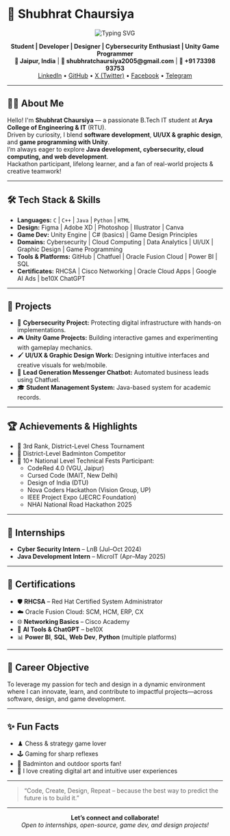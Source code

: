 # 💫 Shubhrat Chaursiya

<p align="center">
  <img src="https://readme-typing-svg.demolab.com?font=Fira+Code&weight=700&size=28&pause=1000&color=3F62D6&center=true&vCenter=true&width=480&lines=Aspiring+Software+Developer;UI%2FUX+%26+Graphic+Designer;Cybersecurity+%26+Java+Enthusiast;Unity+Game+Programmer;Always+Learning+%F0%9F%92%AB" alt="Typing SVG" />
</p>

<p align="center">
  <b>Student | Developer | Designer | Cybersecurity Enthusiast | Unity Game Programmer</b><br>
  <b>📍 Jaipur, India</b> | <b>📧 shubhratchaursiya2005@gmail.com</b> | <b>📱 +91 73398 93753</b><br>
  <a href="https://www.linkedin.com/in/shubhrat-chaursiya-819672354/">LinkedIn</a> •
  <a href="https://github.com/shubhratchaursiya">GitHub</a> •
  <a href="https://x.com/shubhrat_0829">X (Twitter)</a> •
  <a href="https://www.facebook.com/profile.php?id=100081059697888">Facebook</a> •
  <a href="https://t.me/shubhrat_0829">Telegram</a>
</p>

---

## 🙋‍♂️ About Me

Hello! I'm **Shubhrat Chaursiya** — a passionate B.Tech IT student at **Arya College of Engineering & IT** (RTU).  
Driven by curiosity, I blend **software development**, **UI/UX & graphic design**, and **game programming with Unity**.  
I’m always eager to explore **Java development, cybersecurity, cloud computing, and web development**.  
Hackathon participant, lifelong learner, and a fan of real-world projects & creative teamwork!

---

## 🛠️ Tech Stack & Skills

- **Languages:** `C` | `C++` | `Java` | `Python` | `HTML`
- **Design:** Figma | Adobe XD | Photoshop | Illustrator | Canva
- **Game Dev:** Unity Engine | C# (basics) | Game Design Principles
- **Domains:** Cybersecurity | Cloud Computing | Data Analytics | UI/UX | Graphic Design | Game Programming
- **Tools & Platforms:** GitHub | Chatfuel | Oracle Fusion Cloud | Power BI | SQL
- **Certificates:** RHCSA | Cisco Networking | Oracle Cloud Apps | Google AI Ads | be10X ChatGPT

---

## 💼 Projects

- 🔐 **Cybersecurity Project:** Protecting digital infrastructure with hands-on implementations.
- 🎮 **Unity Game Projects:** Building interactive games and experimenting with gameplay mechanics.
- 🖌️ **UI/UX & Graphic Design Work:** Designing intuitive interfaces and creative visuals for web/mobile.
- 💬 **Lead Generation Messenger Chatbot:** Automated business leads using Chatfuel.
- 🎓 **Student Management System:** Java-based system for academic records.

---

## 🏆 Achievements & Highlights

- 🥉 3rd Rank, District-Level Chess Tournament
- 🏸 District-Level Badminton Competitor
- 🥇 10+ National Level Technical Fests Participant:
  - CodeRed 4.0 (VGU, Jaipur)
  - Cursed Code (MAIT, New Delhi)
  - Design of India (DTU)
  - Nova Coders Hackathon (Vision Group, UP)
  - IEEE Project Expo (JECRC Foundation)
  - NHAI National Road Hackathon 2025

---

## 🧪 Internships

- **Cyber Security Intern** – LnB (Jul–Oct 2024)
- **Java Development Intern** – MicroIT (Apr–May 2025)

---

## 📜 Certifications

- 🛡️ **RHCSA** – Red Hat Certified System Administrator
- ☁️ Oracle Fusion Cloud: SCM, HCM, ERP, CX
- 🌐 **Networking Basics** – Cisco Academy
- 🤖 **AI Tools & ChatGPT** – be10X
- 📊 **Power BI**, **SQL**, **Web Dev**, **Python** (multiple platforms)

---

## 🎯 Career Objective

To leverage my passion for tech and design in a dynamic environment where I can innovate, learn, and contribute to impactful projects—across software, design, and game development.

---

## ✨ Fun Facts

- ♟️ Chess & strategy game lover
- 🕹️ Gaming for sharp reflexes
- 🏸 Badminton and outdoor sports fan!
- 🎨 I love creating digital art and intuitive user experiences

---

> “Code, Create, Design, Repeat – because the best way to predict the future is to build it.”

---

<p align="center">
  <b>Let’s connect and collaborate!</b><br>
  <i>Open to internships, open-source, game dev, and design projects!</i>
</p>
